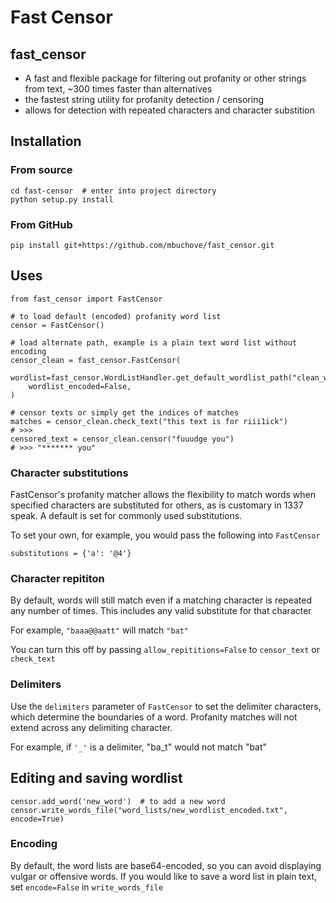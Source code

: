 # Fast Censor

## fast_censor

* A fast and flexible package for filtering out profanity or other strings from text, ~300 times faster than alternatives
* the fastest string utility for profanity detection / censoring
* allows for detection with repeated characters and character substition


## Installation

### From source
```
cd fast-censor  # enter into project directory
python setup.py install 
```

### From GitHub
`pip install git+https://github.com/mbuchove/fast_censor.git`


## Uses
```
from fast_censor import FastCensor

# to load default (encoded) profanity word list
censor = FastCensor()

# load alternate path, example is a plain text word list without encoding
censor_clean = fast_censor.FastCensor(
    wordlist=fast_censor.WordListHandler.get_default_wordlist_path("clean_wordlist_decoded.txt"), 
    wordlist_encoded=False,
)

# censor texts or simply get the indices of matches
matches = censor_clean.check_text("this text is for riii1ick")
# >>> 
censored_text = censor_clean.censor("fuuudge you")
# >>> "******* you"
```

###  Character substitutions
FastCensor's profanity matcher allows the flexibility to match words when specified characters are substituted for others, 
as is customary in 1337 speak. A default is set for commonly used substitutions.

To set your own, for example, you would pass the following into `FastCensor`

`substitutions = {'a': '@4'}`

### Character repititon
By default, words will still match even if a matching character is repeated any number of times.
This includes any valid substitute for that character

For example, `"baaa@@aatt"` will match `"bat"` 

You can turn this off by passing `allow_repititions=False` to `censor_text` or `check_text`

### Delimiters
Use the `delimiters` parameter of `FastCensor` to set the delimiter characters, which determine the boundaries of a word. 
Profanity matches will not extend across any delimiting character.

For example, if `'_'` is a delimiter, "ba_t" would not match "bat"


## Editing and saving wordlist
`censor.add_word('new_word')  # to add a new word`
`censor.write_words_file("word_lists/new_wordlist_encoded.txt", encode=True)`

### Encoding
By default, the word lists are base64-encoded, so you can avoid displaying vulgar or offensive words. 
If you would like to save a word list in plain text, set `encode=False` in `write_words_file`